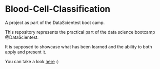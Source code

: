 # Blood-Cell-Classification
A project as part of the DataScientest boot camp.

This repository represents the practical part of the data science bootcamp @DataScientest.

It is supposed to showcase what has been learned and the ability to both apply and present it.

You can take a look [here](https://roadiehouse-blood-cell-clas-23-blood-cells-streamlit-app-yxu9v7.streamlit.app/) :)

